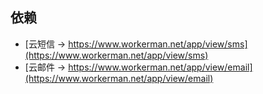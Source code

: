 

## 依赖

- [云短信 -> https://www.workerman.net/app/view/sms](https://www.workerman.net/app/view/sms)
- [云邮件 -> https://www.workerman.net/app/view/email](https://www.workerman.net/app/view/email)